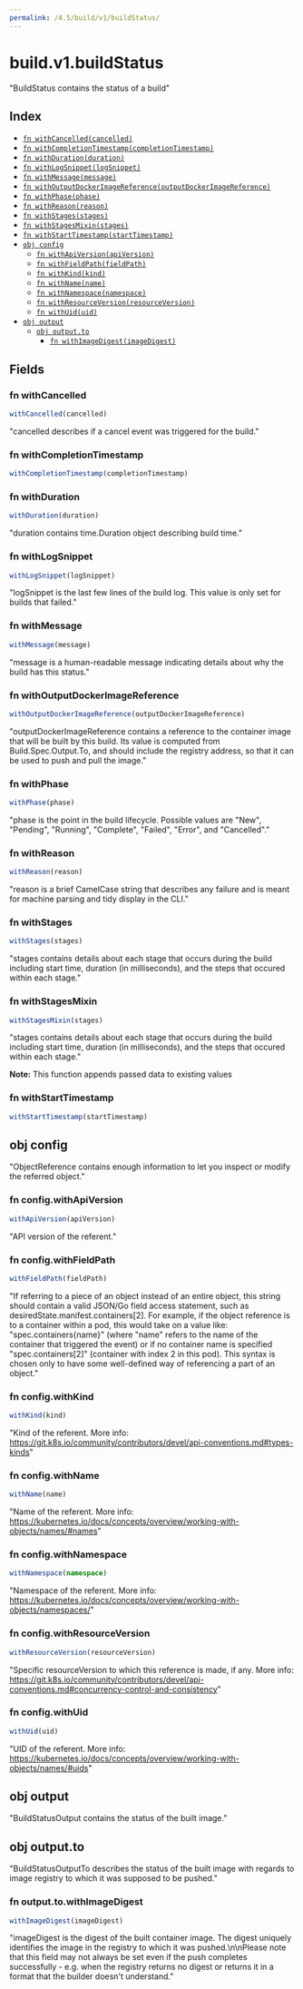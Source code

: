 ```yaml
---
permalink: /4.5/build/v1/buildStatus/
---
```


# build.v1.buildStatus

"BuildStatus contains the status of a build"

## Index

* [`fn withCancelled(cancelled)`](#fn-withcancelled)
* [`fn withCompletionTimestamp(completionTimestamp)`](#fn-withcompletiontimestamp)
* [`fn withDuration(duration)`](#fn-withduration)
* [`fn withLogSnippet(logSnippet)`](#fn-withlogsnippet)
* [`fn withMessage(message)`](#fn-withmessage)
* [`fn withOutputDockerImageReference(outputDockerImageReference)`](#fn-withoutputdockerimagereference)
* [`fn withPhase(phase)`](#fn-withphase)
* [`fn withReason(reason)`](#fn-withreason)
* [`fn withStages(stages)`](#fn-withstages)
* [`fn withStagesMixin(stages)`](#fn-withstagesmixin)
* [`fn withStartTimestamp(startTimestamp)`](#fn-withstarttimestamp)
* [`obj config`](#obj-config)
  * [`fn withApiVersion(apiVersion)`](#fn-configwithapiversion)
  * [`fn withFieldPath(fieldPath)`](#fn-configwithfieldpath)
  * [`fn withKind(kind)`](#fn-configwithkind)
  * [`fn withName(name)`](#fn-configwithname)
  * [`fn withNamespace(namespace)`](#fn-configwithnamespace)
  * [`fn withResourceVersion(resourceVersion)`](#fn-configwithresourceversion)
  * [`fn withUid(uid)`](#fn-configwithuid)
* [`obj output`](#obj-output)
  * [`obj output.to`](#obj-outputto)
    * [`fn withImageDigest(imageDigest)`](#fn-outputtowithimagedigest)

## Fields

### fn withCancelled

```ts
withCancelled(cancelled)
```

"cancelled describes if a cancel event was triggered for the build."

### fn withCompletionTimestamp

```ts
withCompletionTimestamp(completionTimestamp)
```



### fn withDuration

```ts
withDuration(duration)
```

"duration contains time.Duration object describing build time."

### fn withLogSnippet

```ts
withLogSnippet(logSnippet)
```

"logSnippet is the last few lines of the build log.  This value is only set for builds that failed."

### fn withMessage

```ts
withMessage(message)
```

"message is a human-readable message indicating details about why the build has this status."

### fn withOutputDockerImageReference

```ts
withOutputDockerImageReference(outputDockerImageReference)
```

"outputDockerImageReference contains a reference to the container image that will be built by this build. Its value is computed from Build.Spec.Output.To, and should include the registry address, so that it can be used to push and pull the image."

### fn withPhase

```ts
withPhase(phase)
```

"phase is the point in the build lifecycle. Possible values are \"New\", \"Pending\", \"Running\", \"Complete\", \"Failed\", \"Error\", and \"Cancelled\"."

### fn withReason

```ts
withReason(reason)
```

"reason is a brief CamelCase string that describes any failure and is meant for machine parsing and tidy display in the CLI."

### fn withStages

```ts
withStages(stages)
```

"stages contains details about each stage that occurs during the build including start time, duration (in milliseconds), and the steps that occured within each stage."

### fn withStagesMixin

```ts
withStagesMixin(stages)
```

"stages contains details about each stage that occurs during the build including start time, duration (in milliseconds), and the steps that occured within each stage."

**Note:** This function appends passed data to existing values

### fn withStartTimestamp

```ts
withStartTimestamp(startTimestamp)
```



## obj config

"ObjectReference contains enough information to let you inspect or modify the referred object."

### fn config.withApiVersion

```ts
withApiVersion(apiVersion)
```

"API version of the referent."

### fn config.withFieldPath

```ts
withFieldPath(fieldPath)
```

"If referring to a piece of an object instead of an entire object, this string should contain a valid JSON/Go field access statement, such as desiredState.manifest.containers[2]. For example, if the object reference is to a container within a pod, this would take on a value like: \"spec.containers{name}\" (where \"name\" refers to the name of the container that triggered the event) or if no container name is specified \"spec.containers[2]\" (container with index 2 in this pod). This syntax is chosen only to have some well-defined way of referencing a part of an object."

### fn config.withKind

```ts
withKind(kind)
```

"Kind of the referent. More info: https://git.k8s.io/community/contributors/devel/api-conventions.md#types-kinds"

### fn config.withName

```ts
withName(name)
```

"Name of the referent. More info: https://kubernetes.io/docs/concepts/overview/working-with-objects/names/#names"

### fn config.withNamespace

```ts
withNamespace(namespace)
```

"Namespace of the referent. More info: https://kubernetes.io/docs/concepts/overview/working-with-objects/namespaces/"

### fn config.withResourceVersion

```ts
withResourceVersion(resourceVersion)
```

"Specific resourceVersion to which this reference is made, if any. More info: https://git.k8s.io/community/contributors/devel/api-conventions.md#concurrency-control-and-consistency"

### fn config.withUid

```ts
withUid(uid)
```

"UID of the referent. More info: https://kubernetes.io/docs/concepts/overview/working-with-objects/names/#uids"

## obj output

"BuildStatusOutput contains the status of the built image."

## obj output.to

"BuildStatusOutputTo describes the status of the built image with regards to image registry to which it was supposed to be pushed."

### fn output.to.withImageDigest

```ts
withImageDigest(imageDigest)
```

"imageDigest is the digest of the built container image. The digest uniquely identifies the image in the registry to which it was pushed.\n\nPlease note that this field may not always be set even if the push completes successfully - e.g. when the registry returns no digest or returns it in a format that the builder doesn't understand."